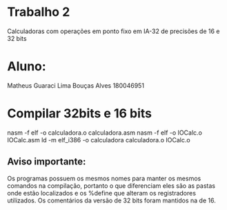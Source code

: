 # Trabalho 2
Calculadoras com operações em ponto fixo em IA-32 de precisões de 16 e 32 bits

# Aluno:
Matheus Guaraci Lima Bouças Alves 180046951

# Compilar 32bits e 16 bits
nasm -f elf -o calculadora.o calculadora.asm
nasm -f elf -o IOCalc.o IOCalc.asm
ld -m elf_i386 -o calculadora calculadora.o IOCalc.o

## Aviso importante:
Os programas possuem os mesmos nomes para manter os mesmos comandos na compilação, portanto o que diferenciam eles são as pastas onde estão localizados 
e os %define que alteram os registradores utilizados. Os comentários da versão de 32 bits foram mantidos na de 16.
